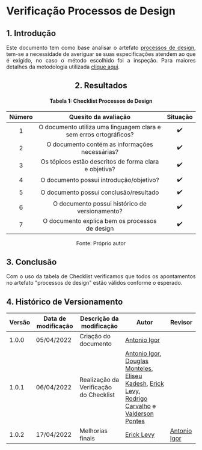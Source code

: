 # Verificação Processos de Design

## 1. Introdução

<p align='justify'>
  Este documento tem como base analisar o artefato <a href="https://interacao-humano-computador.github.io/2021.2-Prefeitura-Verdelandia/documentos/01-Planejamento-e-Processo/Processos/">processos de design</a>, tem-se a necessidade de averiguar se suas especificações atendem ao que é exigido, no caso o método escolhido foi a inspeção. Para maiores detalhes da metodologia utilizada <a href="../../Introducao">clique aqui</a>.
</p>


<center>

## 2. Resultados

#### Tabela 1: Checklist Processos de Design

| Número | Quesito da avaliação | Situação |
| :----: | :------------------: | :------: |
| 1 | O documento utiliza uma linguagem clara e sem erros ortográficos? | ✔️ |
| 2 | O documento contém as informações necessárias?                    | ✔️ |
| 3 | Os tópicos estão descritos de forma clara e objetiva?             | ✔️ |
| 4 | O documento possui introdução/objetivo?                           | ✔️ |
| 5 | O documento possui conclusão/resultado                            | ✔️ |
| 6 | O documento possui histórico de versionamento?                    | ✔️ |
| 7 | O documento explica bem os processos de design                    | ✔️ |

<figcaption>Fonte: Próprio autor</figcaption>

</center>

## 3. Conclusão

<p align='justify'>
 Com o uso da tabela de Checklist verificamos que todos os apontamentos no artefato "processos de design" estão válidos conforme o esperado.
</p>


## 4. Histórico de Versionamento

|Versão|Data de modificação|Descrição da modificação|Autor|Revisor|
|-|-|-|-|-|
|1.0.0|05/04/2022| Criação do documento | [Antonio Igor](https://github.com/antonioigorcarvalho) |  |
|1.0.1|06/04/2022| Realização da Verificação do Checklist | [Antonio Igor](https://github.com/antonioigorcarvalho), [Douglas Monteles](https://github.com/douglasmonteles), [Eliseu Kadesh](https://github.com/eliseukadesh67), [Erick Levy](https://github.com/ericklevy), [Rodrigo Carvalho](https://github.com/Rocsantos) e  [Valderson Pontes](https://github.com/valdersonjr)
|1.0.2|17/04/2022| Melhorias finais | [Erick Levy](https://github.com/ericklevy) | [Antonio Igor](https://github.com/antonioigorcarvalho) |
